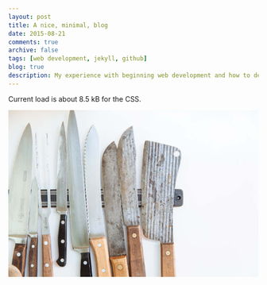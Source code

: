 ```yaml
---
layout: post
title: A nice, minimal, blog
date: 2015-08-21
comments: true
archive: false
tags: [web development, jekyll, github]
blog: true
description: My experience with beginning web development and how to deal with high impact websites using load balancing.
---
```


Current load is about 8.5 kB for the CSS.

![Everything is cut out](../assets/images/knives.jpg)
